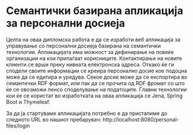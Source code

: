 # Семантички базирана апликација за персонални досиеја

  Целта на оваа дипломска работа е да се изработи веб апликација за управување со персонални досиеја базирана на семантички технологии. Апликацијата има можност за дефинирање на повеќе организации на кои припаѓаат корисниците. Контактирање на новите клиенти се врши преку нивната електронска адреса. Откако ќе ги сподели своите информации се креира персонално досие кое подоцна може да се едитира и уредува. Секое досие може да се експортира во семантички RDF формат, или пак да се прочита од RDF фромат со што ќе се овозможи ленсо споделување на податоците. Главни технологии кои ќе се користат во изработката на оваа апликација се Jena, Spring Boot и Thymeleaf.

За да ја стартуваме апликацијата потребно е да пристапиме до следното URL во нашиот пребарувач: http://localhost:8080/personal-files/login
